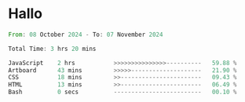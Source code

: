 # Hallo
<!--START_SECTION:waka-->

```rust
From: 08 October 2024 - To: 07 November 2024

Total Time: 3 hrs 20 mins

JavaScript    2 hrs           >>>>>>>>>>>>>>>----------   59.88 %
Artboard      43 mins         >>>>>--------------------   21.90 %
CSS           18 mins         >>-----------------------   09.43 %
HTML          13 mins         >>-----------------------   06.49 %
Bash          0 secs          -------------------------   00.10 %
```

<!--END_SECTION:waka-->
